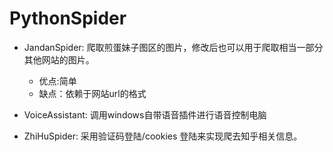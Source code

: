 # PythonSpider

- JandanSpider: 爬取煎蛋妹子图区的图片，修改后也可以用于爬取相当一部分其他网站的图片。
	- 优点:简单
	- 缺点：依赖于网站url的格式
	
- VoiceAssistant: 调用windows自带语音插件进行语音控制电脑
- ZhiHuSpider: 采用验证码登陆/cookies 登陆来实现爬去知乎相关信息。
